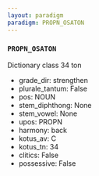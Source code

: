 ```yaml
---
layout: paradigm
paradigm: PROPN_OSATON
---
```

### ` PROPN_OSATON `

Dictionary class 34 ton
* grade_dir: strengthen
* plurale_tantum: False
* pos: NOUN
* stem_diphthong: None
* stem_vowel: None
* upos: PROPN
* harmony: back
* kotus_av: C
* kotus_tn: 34
* clitics: False
* possessive: False
